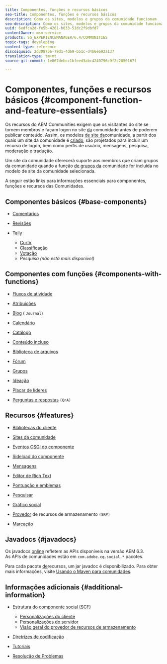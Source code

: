 ```yaml
---
title: Componentes, funções e recursos básicos
seo-title: Componentes, funções e recursos básicos
description: Como os sites, modelos e grupos da comunidade funcionam
seo-description: Como os sites, modelos e grupos da comunidade funcionam
uuid: 6edfca2d-fe5b-4261-b033-51dc2f9dbfd7
contentOwner: msm-service
products: SG_EXPERIENCEMANAGER/6.4/COMMUNITIES
topic-tags: developing
content-type: reference
discoiquuid: 2d308756-79d1-4d69-b51c-d4b6e692a137
translation-type: tm+mt
source-git-commit: 1e867debcc1bfeed3abc4240796c9f2c2850167f

---
```



# Componentes, funções e recursos básicos {#component-function-and-feature-essentials}

Os recursos do AEM Communities exigem que os visitantes do site se tornem membros e façam logon no site [da](overview.md#communitiessites) comunidade antes de poderem publicar conteúdo. Assim, os modelos [de site da](sites.md)comunidade, a partir dos quais um site da comunidade é [criado](sites-console.md), são projetados para incluir um recurso de logon, bem como perfis de usuário, mensagens, pesquisa, moderação e tradução.

Um site da comunidade oferecerá suporte aos membros que criam grupos da comunidade quando a função [de grupos da](functions.md#groups-function) comunidade for incluída no modelo de site da comunidade selecionada.

A seguir estão links para informações essenciais para componentes, funções e recursos das Comunidades.

## Componentes básicos {#base-components}

* [Comentários](essentials-comments.md)
* [Revisões](reviews-basics.md)
* [Tally](tally.md)

   * [Curtir](essentials-liking.md)
   * [Classificação](rating-basics.md)
   * [Votação](essentials-voting.md)
   * *Pesquisa (não está mais disponível)*

## Componentes com funções {#components-with-functions}

* [Fluxos de atividade](essentials-activities.md)
* [Atribuições](essentials-assignments.md)
* [Blog](blog-developer-basics.md) ( `Journal`)

* [Calendário](calendar-basics-for-developers.md)
* [Catálogo](catalog-developer-essentials.md)
* [Conteúdo incluso](essentials-featured.md)
* [Biblioteca de arquivos](essentials-file-library.md)
* [Fórum](essentials-forum.md)
* [Grupos](essentials-groups.md)
* [Ideação](ideation.md)
* [Placar de líderes](leaderboard.md)
* [Perguntas e respostas](qna-essentials.md) `(QnA)`

## Recursos {#features}

* [Bibliotecas do cliente](clientlibs.md)
* [Sites da comunidade](sites-for-developers.md)
* [Eventos OSGi do componente](events.md)
* [Sideload do componente](sideloading.md)
* [Mensagens](essentials-messaging.md)
* [Editor de Rich Text](rte.md)
* [Pontuação e emblemas](configure-scoring.md)
* [Pesquisar](search-implementation.md)
* [Gráfico social](essentials-socialgraph.md)
* [Provedor](srp-and-ugc.md) de recursos de armazenamento `(SRP)`

* [Marcação](tag.md)

## Javadocs {#javadocs}

Os javadocs [online](../../help/sites-developing/reference-materials.md) refletem as APIs disponíveis na versão AEM 6.3.\
As APIs de comunidades estão em `com.adobe.cq.social.*` pacotes.

Para cada pacote [de](deploy-communities.md#latestfeaturepack)recursos, um jar javadoc é disponibilizado. Para obter mais informações, visite [Usando o Maven para comunidades](maven.md#javadocs).

## Informações adicionais {#additional-information}

* [Estrutura do componente social (SCF)](scf.md)

   * [Personalizações do cliente](client-customize.md)
   * [Personalizações do servidor](server-customize.md)
   * [Visão geral do provedor de recursos de armazenamento](srp.md)

* [Diretrizes de codificação](code-guide.md)
* [Tutoriais](tutorials.md)
* [Resolução de Problemas](troubleshooting.md)

